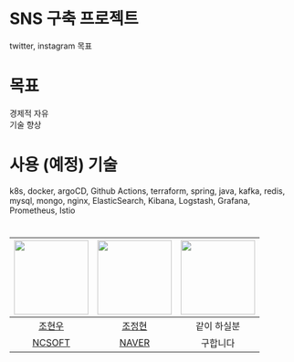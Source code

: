 # SNS 구축 프로젝트
twitter, instagram 목표
# 목표
경제적 자유  
기술 향상

# 사용 (예정) 기술
k8s, docker, argoCD, Github Actions, terraform, spring, java, kafka, redis, mysql, mongo, nginx, ElasticSearch, Kibana, Logstash, Grafana, Prometheus, Istio 

# 
| <img src="https://avatars.githubusercontent.com/u/68914294?v=4" width="130" height="130"> | <img src ="https://avatars.githubusercontent.com/u/76645095?v=4" width="130" height="130"> | <img src ="https://media.istockphoto.com/id/1269998782/ko/%EC%82%AC%EC%A7%84/%ED%9D%B0%EC%83%89-%EB%B0%B0%EA%B2%BD%EC%97%90-%EC%86%8C%EB%85%80%EC%9D%98-%EC%96%B4%EB%91%90%EC%9A%B4-%EC%8B%A4%EB%A3%A8%EC%97%A3-%EC%9D%B5%EB%AA%85%EC%9D%98-%EA%B0%9C%EB%85%90.jpg?b=1&s=612x612&w=0&k=20&c=gd2exr17dRKVPpRaps-r3z05dUnNiLK6CjkpMzOnd-Y=" width="130" height="130"> |
|:-----------------------------------------------------------------------------------------:|:------------------------------------------------------------------------------------------:|:-------------------------------------------------------------------------------------------------------------------------------------------------------------------------------------------------------------------------------------------------------------------------------------------------------------------------------------------------------------------:|   
|                             [조현우](https://github.com/hyun98)                              |                             [조정현](https://github.com/jojaeng2)                             |                                                                                                                                                                               같이 하실분                                                                                                                                                                                |
|                           [NCSOFT](https://kr.ncsoft.com/kr/index.do)                            |                            [NAVER](https://www.naver.com/)                            |                                                                                                                                                                                구합니다                                                                                                                                                                                 | 